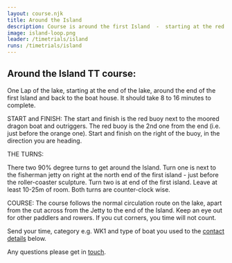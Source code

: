 ```yaml
---
layout: course.njk
title: Around the Island
description: Course is around the first Island  -  starting at the red buoy at the boat house end of the Lake, around the end of the first Island then back to the red buoy at the start.
image: island-loop.png
leader: /timetrials/island
runs: /timetrials/island
---
```


##  Around the Island TT course:

One Lap of the lake, starting at the  end of the lake, around the end of the first Island and back to the boat house.  It should take 8 to 16 minutes to complete.

START and FINISH:
The start and finish is the red buoy next to the moored dragon boat and outriggers. The red buoy is the 2nd one from the end (i.e. just before the orange one).  Start and finish on the right of the buoy, in the direction you are heading.

THE TURNS:

There two 90% degree turns to get around the Island. Turn one is next to the fisherman jetty on right at the north end of the first island - just before the roller-coaster sculpture.   Turn two is at end of the first island.  Leave at least 10-25m of room.  Both turns are counter-clock wise.

COURSE:
The course follows the normal circulation route on the lake, apart from the cut across from the Jetty to the end of the Island.  Keep an eye out for other paddlers and rowers.  If you cut corners, you time will not count.

Send your time, category e.g. WK1 and type of boat you used to the <a href="/submit-time">contact details</a> below.

Any questions please get in <a href='/contact/'>touch</a>.
